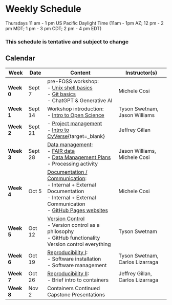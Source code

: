 # Weekly Schedule

Thursdays 11 am - 1 pm US Pacific Daylight Time (11am - 1pm AZ; 12 pm - 2 pm MDT; 1 pm - 3 pm CDT; 2 pm - 4 pm EDT)
    
### This schedule is tentative and subject to change 


## Calendar

| Week | Date | Content |Instructor(s) |
|---|---|---|---|
| **Week 0** | Sept 7 | pre-FOSS workshop: <br> - [Unix shell basics](00_basics.md#the-unix-shell) <br> - [Git basics](00_basics.md#git-and-github) <br> - ChatGPT & Generative AI  | Michele Cosi |
| **Week 1** | Sept 14 | Workshop introduction: <br> - [Intro to Open Science](01_intro_open_sci.md) | Tyson Swetnam, Jason Williams|
| **Week 2** | Sept 21 | - [Project management](02_project_management.md) <br> - [Intro to CyVerse](https://learning.cyverse.org/what_is_cyverse/){target=_blank}| Jeffrey Gillan | 
| **Week 3** | Sept 28 | [Data management](03_managing_data.md): <br> - [FAIR data](03_managing_data.md#fair-data) <br> - [Data Management Plans](03_managing_data.md#data-management-plans) <br> - Processing activity | Jason Williams, Michele Cosi |
| **Week 4** | Oct 5 | [Documentation / Communication](04_documentation_communication.md): <br> - Internal + External Documentation <br> - Internal + External Communication <br> - [GitHub Pages websites](documentation/githubpages.md) | Michele Cosi| 
| **Week 5** | Oct 12 | [Version Control](05_version_control.md) <br> - Version control as a philosophy <br> - GitHub functionality <br> Version control everything | Tyson Swetnam | 
| **Week 6** | Oct 19 | [Reproducibility I](06_reproducibility_i.md): <br> - Software installation <br> - Software management | Tyson Swetnam, Carlos Lizarraga | 
| **Week 7** | Oct 26 | [Reproducibility II](07_reproducibility_ii.md): <br> - Brief intro to containers | Jeffrey Gillan, Carlos Lizarraga |
| **Week 8** | Nov 2 | Containers Continued <br> Capstone Presentations | 
